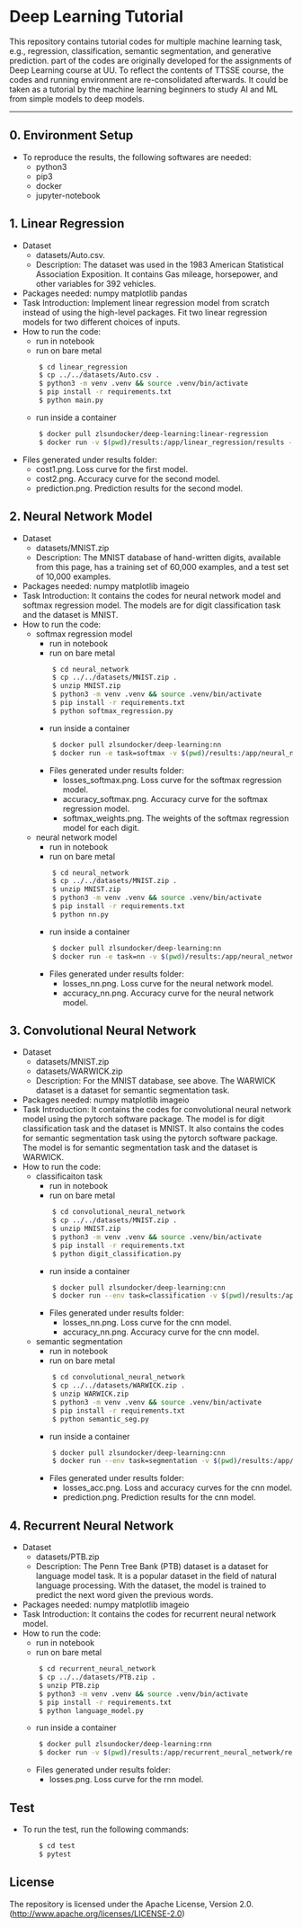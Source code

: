 # Deep Learning Tutorial
This repository contains tutorial codes for multiple machine learning task, e.g., regression, classification, semantic segmentation, and generative prediction. part of the codes are originally developed for the assignments of Deep Learning course at UU. To reflect the contents of TTSSE course, the codes and running environment are re-consolidated afterwards. It could be taken as a tutorial by the machine learning beginners to study AI and ML from simple models to deep models.

-------------------
## 0. Environment Setup
* To reproduce the results, the following softwares are needed:
    * python3
    * pip3
    * docker
    * jupyter-notebook

## 1. Linear Regression
* Dataset
    * datasets/Auto.csv.
    * Description: The dataset was used in the 1983 American Statistical Association Exposition. It contains Gas mileage, horsepower, and other variables for 392 vehicles.
* Packages needed: numpy matplotlib pandas
* Task Introduction:  Implement linear regression model from scratch instead of using the high-level packages. Fit two linear regression models for two different choices of inputs.
* How to run the code:
    * run in notebook
    * run on bare metal
    ```bash
        $ cd linear_regression
        $ cp ../../datasets/Auto.csv .
        $ python3 -m venv .venv && source .venv/bin/activate
        $ pip install -r requirements.txt
        $ python main.py
    ```
    * run inside a container
    ```bash
        $ docker pull zlsundocker/deep-learning:linear-regression
        $ docker run -v $(pwd)/results:/app/linear_regression/results -t zlsundocker/deep-learning:linear-regression
    ```
* Files generated under results folder:
    * cost1.png. Loss curve for the first model.
    * cost2.png. Accuracy curve for the second model.
    * prediction.png. Prediction results for the second model.
## 2. Neural Network Model
* Dataset
    * datasets/MNIST.zip
    * Description: The MNIST database of hand-written digits, available from this page, has a training set of 60,000 examples, and a test set of 10,000 examples.
* Packages needed: numpy matplotlib imageio
* Task Introduction: It contains the codes for neural network model and softmax regression model. The models are for digit classification task and the dataset is MNIST.
* How to run the code:
    * softmax regression model
        * run in notebook
        * run on bare metal
        ```bash
            $ cd neural_network
            $ cp ../../datasets/MNIST.zip .
            $ unzip MNIST.zip
            $ python3 -m venv .venv && source .venv/bin/activate
            $ pip install -r requirements.txt
            $ python softmax_regression.py
        ```
        * run inside a container
        ```bash
            $ docker pull zlsundocker/deep-learning:nn
            $ docker run -e task=softmax -v $(pwd)/results:/app/neural_network/results -t zlsundocker/deep-learning:nn
        ```
        * Files generated under results folder: 
            * losses_softmax.png. Loss curve for the softmax regression model.
            * accuracy_softmax.png. Accuracy curve for the softmax regression model.
            * softmax_weights.png. The weights of the softmax regression model for each digit.
    * neural network model
        * run in notebook
        * run on bare metal
        ```bash
            $ cd neural_network
            $ cp ../../datasets/MNIST.zip .
            $ unzip MNIST.zip
            $ python3 -m venv .venv && source .venv/bin/activate
            $ pip install -r requirements.txt
            $ python nn.py
        ```
        * run inside a container
        ```bash
            $ docker pull zlsundocker/deep-learning:nn
            $ docker run -e task=nn -v $(pwd)/results:/app/neural_network/results -t zlsundocker/deep-learning:nn
        ```
        * Files generated under results folder: 
            * losses_nn.png. Loss curve for the neural network model.
            * accuracy_nn.png. Accuracy curve for the neural network model.
## 3. Convolutional Neural Network
* Dataset
    * datasets/MNIST.zip
    * datasets/WARWICK.zip
    * Description: For the MNIST database, see above. The WARWICK dataset is a dataset for semantic segmentation task.
* Packages needed: numpy matplotlib imageio
* Task Introduction: It contains the codes for convolutional neural network model using the pytorch software package. The model is for digit classification task and the dataset is MNIST. It also contains the codes for semantic segmentation task using the pytorch software package. The model is for semantic segmentation task and the dataset is WARWICK.
* How to run the code:
    * classificaiton task
        * run in notebook 
        * run on bare metal
        ```bash
            $ cd convolutional_neural_network
            $ cp ../../datasets/MNIST.zip .
            $ unzip MNIST.zip
            $ python3 -m venv .venv && source .venv/bin/activate
            $ pip install -r requirements.txt
            $ python digit_classification.py
        ```
        * run inside a container
        ```bash
            $ docker pull zlsundocker/deep-learning:cnn
            $ docker run --env task=classification -v $(pwd)/results:/app/convolutional_neural_network/results -t zlsundocker/deep-learning:cnn
        ```
        * Files generated under results folder: 
            * losses_nn.png. Loss curve for the cnn model.
            * accuracy_nn.png. Accuracy curve for the cnn model.
    * semantic segmentation
        * run in notebook
        * run on bare metal
        ```bash
            $ cd convolutional_neural_network
            $ cp ../../datasets/WARWICK.zip .
            $ unzip WARWICK.zip
            $ python3 -m venv .venv && source .venv/bin/activate
            $ pip install -r requirements.txt
            $ python semantic_seg.py
        ```
        * run inside a container
        ```bash
            $ docker pull zlsundocker/deep-learning:cnn
            $ docker run --env task=segmentation -v $(pwd)/results:/app/convolutional_neural_network/results -t zlsundocker/deep-learning:cnn
        ```
        * Files generated under results folder: 
            * losses_acc.png. Loss and accuracy curves for the cnn model.
            * prediction.png. Prediction results for the cnn model.
## 4. Recurrent Neural Network
* Dataset
    * datasets/PTB.zip
    * Description: The Penn Tree Bank (PTB) dataset is a dataset for language model task. It is a popular dataset in the field of natural language processing. With the dataset, the model is trained to predict the next word given the previous words.
* Packages needed: numpy matplotlib imageio
* Task Introduction: It contains the codes for recurrent neural network model.
* How to run the code:
    * run in notebook
    * run on bare metal
    ```bash
        $ cd recurrent_neural_network
        $ cp ../../datasets/PTB.zip .
        $ unzip PTB.zip
        $ python3 -m venv .venv && source .venv/bin/activate
        $ pip install -r requirements.txt
        $ python language_model.py
    ```
    * run inside a container
    ```bash
        $ docker pull zlsundocker/deep-learning:rnn
        $ docker run -v $(pwd)/results:/app/recurrent_neural_network/results -t zlsundocker/deep-learning:rnn
    ```
    * Files generated under results folder:
        * losses.png. Loss curve for the rnn model.

## Test
* To run the test, run the following commands:
    ```bash
        $ cd test
        $ pytest
    ```
## License
The repository is licensed under the Apache License, Version 2.0. (http://www.apache.org/licenses/LICENSE-2.0)
